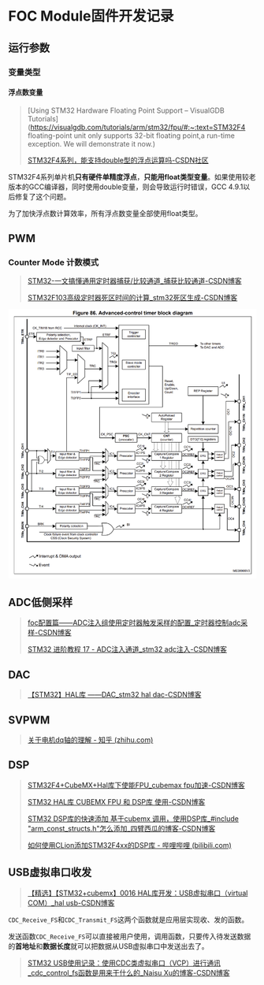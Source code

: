 # FOC Module固件开发记录

## 运行参数

### 变量类型

#### 浮点数变量

> [Using STM32 Hardware Floating Point Support – VisualGDB Tutorials](https://visualgdb.com/tutorials/arm/stm32/fpu/#:~:text=STM32F4 floating-point unit only supports 32-bit floating point,a run-time exception. We will demonstrate it now.)
>
> [STM32F4系列，能支持double型的浮点运算吗-CSDN社区](https://bbs.csdn.net/topics/392629095)

STM32F4系列单片机**只有硬件单精度浮点**，**只能用float类型变量**。如果使用较老版本的GCC编译器，同时使用double变量，则会导致运行时错误，GCC 4.9.1以后修复了这个问题。

为了加快浮点数计算效率，所有浮点数变量全部使用float类型。

## PWM

### Counter Mode 计数模式

> [STM32-一文搞懂通用定时器捕获/比较通道_捕获比较通道-CSDN博客](https://blog.csdn.net/wei348144881/article/details/109091539)
>
> [STM32F103高级定时器死区时间的计算_stm32死区生成-CSDN博客](https://blog.csdn.net/geek_monkey/article/details/82809931)

![image-20230926215739656](_media/image-20230926215739656.png)

## ADC低侧采样

> [foc配置篇——ADC注入组使用定时器触发采样的配置_定时器控制adc采样-CSDN博客](https://blog.csdn.net/jdhfusk/article/details/126201653)
>
> [STM32 进阶教程 17 - ADC注入通道_stm32 adc注入-CSDN博客](https://blog.csdn.net/zhanglifu3601881/article/details/97613959)

## DAC

> [【STM32】HAL库 ——DAC_stm32 hal dac-CSDN博客](https://blog.csdn.net/Qxiaofei_/article/details/119108963)

## SVPWM

> [关于电机dq轴的理解 - 知乎 (zhihu.com)](https://zhuanlan.zhihu.com/p/641738156)

## DSP

> [STM32F4+CubeMX+Hal库下使能FPU_cubemax fpu加速-CSDN博客](https://blog.csdn.net/jaysur/article/details/108928490)
>
> [STM32 HAL库 CUBEMX FPU 和 DSP库 使用-CSDN博客](https://blog.csdn.net/yuleitao/article/details/105621492)
>
> [STM32 DSP库的快速添加 基于cubemx 调用，使用DSP库_#include "arm_const_structs.h"怎么添加_四臂西瓜的博客-CSDN博客](https://blog.csdn.net/qq_34022877/article/details/117855263)
>
> [如何使用CLion添加STM32F4xx的DSP库 - 哔哩哔哩 (bilibili.com)](https://www.bilibili.com/read/cv19024271/?spm_id_from=333.999.0.0)

## USB虚拟串口收发

> [【精选】【STM32+cubemx】0016 HAL库开发：USB虚拟串口（virtual COM）_hal usb-CSDN博客](https://blog.csdn.net/little_grapes/article/details/121549875)

`CDC_Receive_FS`和`CDC_Transmit_FS`这两个函数就是应用层实现收、发的函数。

发送函数`CDC_Receive_FS`可以直接被用户使用，调用函数，只要传入待发送数据的**首地址**和**数据长度**就可以把数据从USB虚拟串口中发送出去了。

> [STM32 USB使用记录：使用CDC类虚拟串口（VCP）进行通讯_cdc_control_fs函数是用来干什么的_Naisu Xu的博客-CSDN博客](https://blog.csdn.net/Naisu_kun/article/details/118192032)
